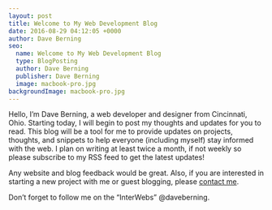 ```yaml
---
layout: post
title: Welcome to My Web Development Blog
date: 2016-08-29 04:12:05 +0000
author: Dave Berning
seo:
  name: Welcome to My Web Development Blog
  type: BlogPosting
  author: Dave Berning
  publisher: Dave Berning
  image: macbook-pro.jpg
backgroundImage: macbook-pro.jpg
---
```


Hello, I’m Dave Berning, a web developer and designer from Cincinnati, Ohio. Starting today, I will begin to post my thoughts and updates for you to read. This blog will be a tool for me to provide updates on projects, thoughts, and snippets to help everyone (including myself) stay informed with the web. I plan on writing at least twice a month, if not weekly so please subscribe to my RSS feed to get the latest updates!

Any website and blog feedback would be great. Also, if you are interested in starting a new project with me or guest blogging, please [contact me](http://daveberning.io/connect/).

Don’t forget to follow me on the “InterWebs” @daveberning.
